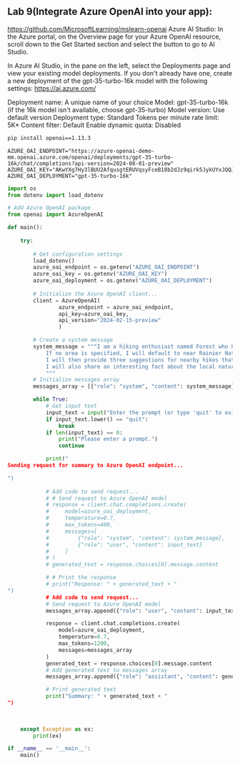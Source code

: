 ## Lab 9(Integrate Azure OpenAI into your app): 
https://github.com/MicrosoftLearning/mslearn-openai
Azure AI Studio: 
In the Azure portal, on the Overview page for your Azure OpenAI resource, scroll down to the Get Started section and select the button to go to AI Studio.

In Azure AI Studio, in the pane on the left, select the Deployments page and view your existing model deployments. If you don't already have one, create a new deployment of the gpt-35-turbo-16k model with the following settings:
https://ai.azure.com/

Deployment name: A unique name of your choice
Model: gpt-35-turbo-16k (if the 16k model isn't available, choose gpt-35-turbo)
Model version: Use default version
Deployment type: Standard
Tokens per minute rate limit: 5K*
Content filter: Default
Enable dynamic quota: Disabled

```bash []
pip install openai==1.13.3
```
```dotenv []
AZURE_OAI_ENDPOINT="https://azure-openai-demo-mm.openai.azure.com/openai/deployments/gpt-35-turbo-16k/chat/completions?api-version=2024-08-01-preview"
AZURE_OAI_KEY="AKwYXg7Hy3lBUU2AfqusgtERUVqsyFceB18b2dJz9qirk5JykUYxJQQJ99AKACYeBjFXJ3w3AAABACOG4a50"
AZURE_OAI_DEPLOYMENT="gpt-35-turbo-16k"
```
```python []
import os
from dotenv import load_dotenv

# Add Azure OpenAI package
from openai import AzureOpenAI

def main(): 
        
    try: 
    
        # Get configuration settings 
        load_dotenv()
        azure_oai_endpoint = os.getenv("AZURE_OAI_ENDPOINT")
        azure_oai_key = os.getenv("AZURE_OAI_KEY")
        azure_oai_deployment = os.getenv("AZURE_OAI_DEPLOYMENT")
        
        # Initialize the Azure OpenAI client...
        client = AzureOpenAI(
                azure_endpoint = azure_oai_endpoint, 
                api_key=azure_oai_key,  
                api_version="2024-02-15-preview"
                )

        # Create a system message
        system_message = """I am a hiking enthusiast named Forest who helps people discover hikes in their area. 
            If no area is specified, I will default to near Rainier National Park. 
            I will then provide three suggestions for nearby hikes that vary in length. 
            I will also share an interesting fact about the local nature on the hikes when making a recommendation.
            """
        # Initialize messages array
        messages_array = [{"role": "system", "content": system_message}]

        while True:
            # Get input text
            input_text = input("Enter the prompt (or type 'quit' to exit): ")
            if input_text.lower() == "quit":
                break
            if len(input_text) == 0:
                print("Please enter a prompt.")
                continue

            print("
Sending request for summary to Azure OpenAI endpoint...

")
            
            # Add code to send request...
            # # Send request to Azure OpenAI model
            # response = client.chat.completions.create(
            #     model=azure_oai_deployment,
            #     temperature=0.7,
            #     max_tokens=400,
            #     messages=[
            #         {"role": "system", "content": system_message},
            #         {"role": "user", "content": input_text}
            #     ]
            # )
            # generated_text = response.choices[0].message.content

            # # Print the response
            # print("Response: " + generated_text + "
")
            # Add code to send request...
            # Send request to Azure OpenAI model
            messages_array.append({"role": "user", "content": input_text})

            response = client.chat.completions.create(
                model=azure_oai_deployment,
                temperature=0.7,
                max_tokens=1200,
                messages=messages_array
            )
            generated_text = response.choices[0].message.content
            # Add generated text to messages array
            messages_array.append({"role": "assistant", "content": generated_text})

            # Print generated text
            print("Summary: " + generated_text + "
")
            
            

    except Exception as ex:
        print(ex)

if __name__ == '__main__': 
    main()
```


